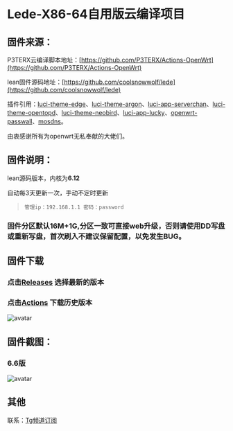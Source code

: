 # Lede-X86-64自用版云编译项目

## 固件来源：

P3TERX云编译脚本地址：[https://github.com/P3TERX/Actions-OpenWrt](https://github.com/P3TERX/Actions-OpenWrt)

lean固件源码地址：[https://github.com/coolsnowwolf/lede](https://github.com/coolsnowwolf/lede)

插件引用：[luci-theme-edge](https://github.com/garypang13/luci-theme-edge.git)、[luci-theme-argon](https://github.com/jerrykuku/luci-theme-argon.git)、[luci-app-serverchan](https://github.com/tty228/luci-app-serverchan.git)、[luci-theme-opentopd](https://github.com/sirpdboy/luci-theme-opentopd.git)、[luci-theme-neobird](https://github.com/thinktip/luci-theme-neobird.git)、[luci-app-lucky](https://github.com/sirpdboy/luci-app-lucky.git)、[openwrt-passwall](https://github.com/xiaorouji/openwrt-passwall.git)、[mosdns](https://github.com/sbwml/luci-app-mosdns.git)。

由衷感谢所有为openwrt无私奉献的大佬们。

## 固件说明：

lean源码版本，内核为**6.12**

自动每3天更新一次，手动不定时更新

> `管理ip：192.168.1.1 密码：password`

### 固件分区默认16M+1G,分区一致可直接web升级，否则请使用DD写盘或重新写盘，首次刷入不建议保留配置，以免发生BUG。

## 固件下载
### 点击[Releases](https://github.com/firkerword/openwrt-Exclusive/releases) 选择最新的版本
### 点击[Actions](https://github.com/firkerword/openwrt-Exclusive/actions) 下载历史版本
![avatar](https://raw.githubusercontent.com/firkerword/openwrt-Exclusive/main/boc/c.png)

## 固件截图：
### 6.6版
![avatar](https://raw.githubusercontent.com/firkerword/openwrt-Exclusive/main/boc/a1.png)
## 其他
联系：[Tg频道订阅](https://t.me/zhinengchaoshenzhe)
